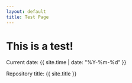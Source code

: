 ```yaml
---
layout: default
title: Test Page
---
```


<h1>This is a test!</h1>

<p>Current date: {{ site.time | date: "%Y-%m-%d" }}</p>
<p>Repository title: {{ site.title }}</p>
